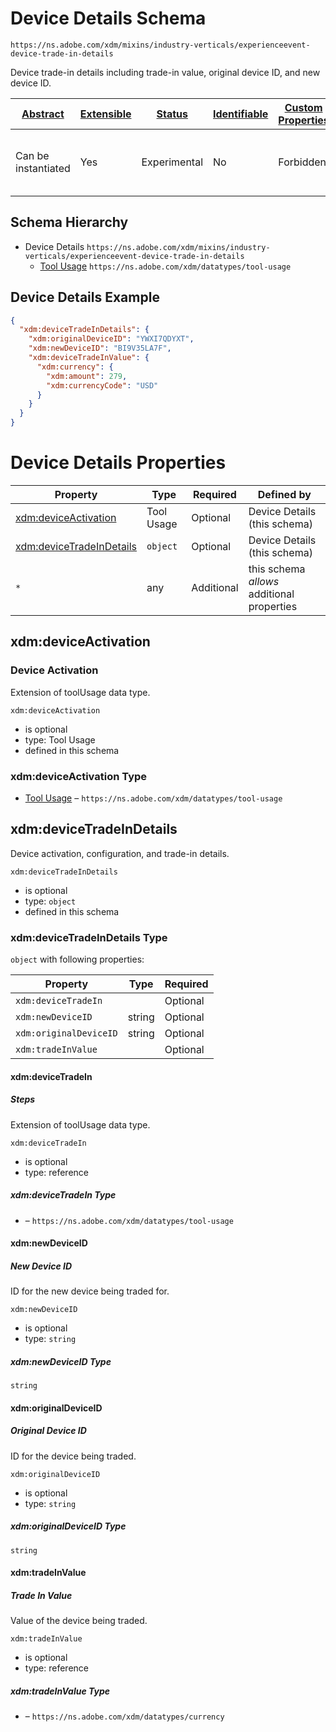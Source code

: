 
# Device Details Schema

```
https://ns.adobe.com/xdm/mixins/industry-verticals/experienceevent-device-trade-in-details
```

Device trade-in details including trade-in value, original device ID, and new device ID.

| [Abstract](../../../../abstract.md) | [Extensible](../../../../extensions.md) | [Status](../../../../status.md) | [Identifiable](../../../../id.md) | [Custom Properties](../../../../extensions.md) | [Additional Properties](../../../../extensions.md) | Defined In |
|-------------------------------------|-----------------------------------------|---------------------------------|-----------------------------------|------------------------------------------------|----------------------------------------------------|------------|
| Can be instantiated | Yes | Experimental | No | Forbidden | Permitted | [mixins/experience-event/industry-verticals/experienceevent-device-trade-in-details.schema.json](mixins/experience-event/industry-verticals/experienceevent-device-trade-in-details.schema.json) |
## Schema Hierarchy

* Device Details `https://ns.adobe.com/xdm/mixins/industry-verticals/experienceevent-device-trade-in-details`
  * [Tool Usage](../../../datatypes/industry-verticals/tool-usage.schema.md) `https://ns.adobe.com/xdm/datatypes/tool-usage`


## Device Details Example
```json
{
  "xdm:deviceTradeInDetails": {
    "xdm:originalDeviceID": "YWXI7QDYXT",
    "xdm:newDeviceID": "BI9V35LA7F",
    "xdm:deviceTradeInValue": {
      "xdm:currency": {
        "xdm:amount": 279,
        "xdm:currencyCode": "USD"
      }
    }
  }
}
```

# Device Details Properties

| Property | Type | Required | Defined by |
|----------|------|----------|------------|
| [xdm:deviceActivation](#xdmdeviceactivation) | Tool Usage | Optional | Device Details (this schema) |
| [xdm:deviceTradeInDetails](#xdmdevicetradeindetails) | `object` | Optional | Device Details (this schema) |
| `*` | any | Additional | this schema *allows* additional properties |

## xdm:deviceActivation
### Device Activation

Extension of toolUsage data type.

`xdm:deviceActivation`
* is optional
* type: Tool Usage
* defined in this schema

### xdm:deviceActivation Type


* [Tool Usage](../../../datatypes/industry-verticals/tool-usage.schema.md) – `https://ns.adobe.com/xdm/datatypes/tool-usage`





## xdm:deviceTradeInDetails

Device activation, configuration, and trade-in details.

`xdm:deviceTradeInDetails`
* is optional
* type: `object`
* defined in this schema

### xdm:deviceTradeInDetails Type


`object` with following properties:


| Property | Type | Required |
|----------|------|----------|
| `xdm:deviceTradeIn`|  | Optional |
| `xdm:newDeviceID`| string | Optional |
| `xdm:originalDeviceID`| string | Optional |
| `xdm:tradeInValue`|  | Optional |



#### xdm:deviceTradeIn
##### Steps

Extension of toolUsage data type.

`xdm:deviceTradeIn`
* is optional
* type: reference

##### xdm:deviceTradeIn Type


* []() – `https://ns.adobe.com/xdm/datatypes/tool-usage`







#### xdm:newDeviceID
##### New Device ID

ID for the new device being traded for.

`xdm:newDeviceID`
* is optional
* type: `string`

##### xdm:newDeviceID Type


`string`








#### xdm:originalDeviceID
##### Original Device ID

ID for the device being traded.

`xdm:originalDeviceID`
* is optional
* type: `string`

##### xdm:originalDeviceID Type


`string`








#### xdm:tradeInValue
##### Trade In Value

Value of the device being traded.

`xdm:tradeInValue`
* is optional
* type: reference

##### xdm:tradeInValue Type


* []() – `https://ns.adobe.com/xdm/datatypes/currency`









